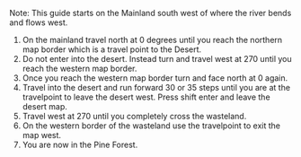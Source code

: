 Note: This guide starts on the Mainland south west of where the river bends and flows west.
1. On the mainland travel north at 0 degrees until you reach the northern map border which is a travel point to the Desert.
2. Do not enter into the desert. Instead turn and travel west at 270 until you reach the western map border.
3. Once you reach the western map border turn and face north at 0 again.
4. Travel into the desert and run forward 30 or 35 steps until you are at the travelpoint to leave the desert west. Press shift enter and leave the desert map.
5. Travel west at 270 until you completely cross the wasteland.
6. On the western border of the wasteland use the travelpoint to exit the map west.
7. You are now in the Pine Forest.